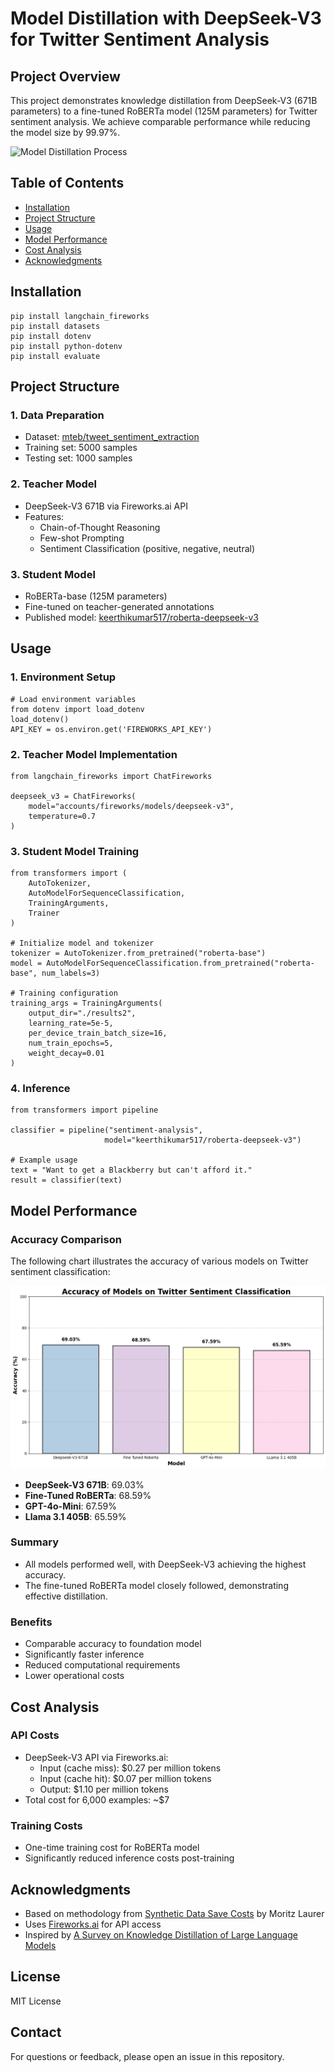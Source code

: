# Model Distillation with DeepSeek-V3 for Twitter Sentiment Analysis

## Project Overview
This project demonstrates knowledge distillation from DeepSeek-V3 (671B parameters) to a fine-tuned RoBERTa model (125M parameters) for Twitter sentiment analysis. We achieve comparable performance while reducing the model size by 99.97%.

![Model Distillation Process](https://arxiv.org/html/2402.13116v3/x2.png)

## Table of Contents
- [Installation](#installation)
- [Project Structure](#project-structure)
- [Usage](#usage)
- [Model Performance](#model-performance)
- [Cost Analysis](#cost-analysis)
- [Acknowledgments](#acknowledgments)

## Installation
```
pip install langchain_fireworks
pip install datasets
pip install dotenv
pip install python-dotenv
pip install evaluate
```

## Project Structure
### 1. Data Preparation
- Dataset: [mteb/tweet_sentiment_extraction](https://huggingface.co/datasets/mteb/tweet_sentiment_extraction)
- Training set: 5000 samples
- Testing set: 1000 samples

### 2. Teacher Model
- DeepSeek-V3 671B via Fireworks.ai API
- Features:
  - Chain-of-Thought Reasoning
  - Few-shot Prompting
  - Sentiment Classification (positive, negative, neutral)

### 3. Student Model
- RoBERTa-base (125M parameters)
- Fine-tuned on teacher-generated annotations
- Published model: [keerthikumar517/roberta-deepseek-v3](https://huggingface.co/keerthikumar517/roberta-deepseek-v3)

## Usage
### 1. Environment Setup
```
# Load environment variables
from dotenv import load_dotenv
load_dotenv()
API_KEY = os.environ.get('FIREWORKS_API_KEY')
```

### 2. Teacher Model Implementation
```
from langchain_fireworks import ChatFireworks

deepseek_v3 = ChatFireworks(
    model="accounts/fireworks/models/deepseek-v3",
    temperature=0.7
)
```

### 3. Student Model Training
```
from transformers import (
    AutoTokenizer,
    AutoModelForSequenceClassification,
    TrainingArguments,
    Trainer
)

# Initialize model and tokenizer
tokenizer = AutoTokenizer.from_pretrained("roberta-base")
model = AutoModelForSequenceClassification.from_pretrained("roberta-base", num_labels=3)

# Training configuration
training_args = TrainingArguments(
    output_dir="./results2",
    learning_rate=5e-5,
    per_device_train_batch_size=16,
    num_train_epochs=5,
    weight_decay=0.01
)
```

### 4. Inference
```
from transformers import pipeline

classifier = pipeline("sentiment-analysis", 
                     model="keerthikumar517/roberta-deepseek-v3")

# Example usage
text = "Want to get a Blackberry but can't afford it."
result = classifier(text)
```
## Model Performance
### Accuracy Comparison
The following chart illustrates the accuracy of various models on Twitter sentiment classification:

![Model Accuracy Chart](chart.png)

- **DeepSeek-V3 671B**: 69.03%
- **Fine-Tuned RoBERTa**: 68.59%
- **GPT-4o-Mini**: 67.59%
- **Llama 3.1 405B**: 65.59%

### Summary
- All models performed well, with DeepSeek-V3 achieving the highest accuracy.
- The fine-tuned RoBERTa model closely followed, demonstrating effective distillation.


### Benefits
- Comparable accuracy to foundation model
- Significantly faster inference
- Reduced computational requirements
- Lower operational costs

## Cost Analysis
### API Costs
- DeepSeek-V3 API via Fireworks.ai:
  - Input (cache miss): $0.27 per million tokens
  - Input (cache hit): $0.07 per million tokens
  - Output: $1.10 per million tokens
- Total cost for 6,000 examples: ~$7

### Training Costs
- One-time training cost for RoBERTa model
- Significantly reduced inference costs post-training

## Acknowledgments
- Based on methodology from [Synthetic Data Save Costs](https://huggingface.co/blog/synthetic-data-save-costs) by Moritz Laurer
- Uses [Fireworks.ai](https://fireworks.ai/) for API access
- Inspired by [A Survey on Knowledge Distillation of Large Language Models](https://arxiv.org/pdf/2402.13116)

## License
MIT License

## Contact
For questions or feedback, please open an issue in this repository. 
